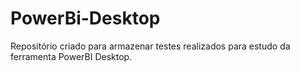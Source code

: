 # PowerBi-Desktop
Repositório criado para armazenar testes realizados para estudo da ferramenta PowerBI Desktop.
